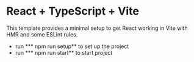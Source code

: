 # React + TypeScript + Vite

This template provides a minimal setup to get React working in Vite with HMR and some ESLint rules.

- run *** npm run setup** to set up the project
- run *** npm run start** to start project


